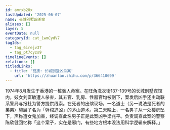 ```yaml
---
id: amrxb28x
lastUpdated: '2025-06-07'
name: 长城别墅凶杀案
aliases: []
layer: 5
eventDate: null
categoryId: cat_1wmCydV7
tagIds:
  - tag_6irejv37
  - tag_pt7cyzs9
timelineEvents: []
relations: []
titledLinks:
  - title: '链接: 长城别墅凶杀案'
    url: 'https://zhuanlan.zhihu.com/p/366410699'
---
```

1974年8月发生于香港的一桩骇人命案。在旺角洗衣街137-139号的长城别墅宾馆内，妓女刘富敏遭人杀害，其五官、乳房、性器官均被割下，案发后凶手还主动联系警局与报社为警方提供线索。在死者的出殡现场，一名道士（另一说法是死者的弟弟）施展了名为「劈棺追凶」的茅山道术。第二天晚上，一名男子从一处楼房坠下，声称遭女鬼加害，经调查此名男子正是此案凶手梁兆平。负责调查此案的警察陈欣健回忆称「这个案子，实在是邪门，有些地方根本没法用科学逻辑来解释。」
